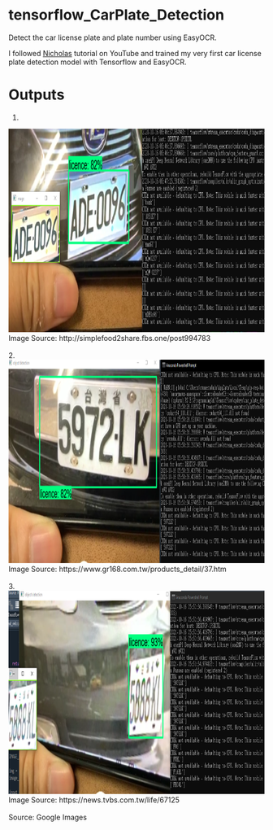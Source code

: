 # tensorflow_CarPlate_Detection
Detect the car license plate and plate number using EasyOCR.

I followed <a href="https://www.youtube.com/watch?v=0-4p_QgrdbE&t=42s&ab_channel=NicholasRenotte">Nicholas</a> tutorial on YouTube and trained my very first car license plate detection model with Tensorflow and EasyOCR.

<h1> Outputs </h1>

1. <br/>
<img src="https://github.com/PDooDP/tensorflow_CarPlate_Detection/blob/master/Tensorflow/workspace/images/results/result_1.png?raw=true" width="1000" height="400">
Image Source: http://simplefood2share.fbs.one/post994783
<br/>
<br/>
2. <br/>
<img src="https://github.com/PDooDP/tensorflow_CarPlate_Detection/blob/master/Tensorflow/workspace/images/results/result_2.png?raw=true" width="1000" height="400">
Image Source: https://www.gr168.com.tw/products_detail/37.htm
<br/>
<br/>
3. <br/>
<img src="https://github.com/PDooDP/tensorflow_CarPlate_Detection/blob/master/Tensorflow/workspace/images/results/result_3.png?raw=true" width="1000" height="400">
Image Source: https://news.tvbs.com.tw/life/67125
<br/>
<br/>
Source: Google Images
